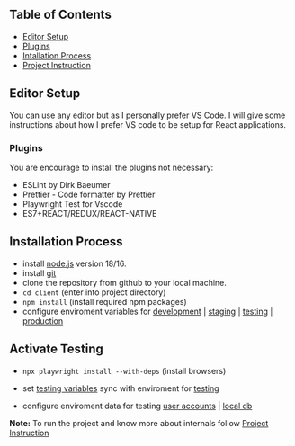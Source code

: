 <!-- TABLE OF CONTENTS -->

## Table of Contents

- [Editor Setup](#editor-setup)
- [Plugins](#plugins)
- [Intallation Process](#installation-process)
- [Project Instruction](./client/README.md)

## Editor Setup

You can use any editor but as I personally prefer VS Code. I will give some instructions about how I prefer VS code to be setup for React applications.

### Plugins

You are encourage to install the plugins not necessary:

- ESLint by Dirk Baeumer
- Prettier - Code formatter by Prettier
- Playwright Test for Vscode
- ES7+REACT/REDUX/REACT-NATIVE

## Installation Process

- install [node.js](https://nodejs.org/en/download) version 18/16.
- install [git](https://git-scm.com/)
- clone the repository from github to your local machine.
- `cd client` (enter into project directory)
- `npm install` (install required npm packages)
- configure enviroment variables for [development](./client/.env.development) | [staging](./client/.env.staging) | [testing](./client/.env.testing) | [production](./client/.env.production)

## Activate Testing

- `npx playwright install --with-deps` (install browsers)

- set [testing variables](./client/test//__data__/env.testing.js) sync with enviroment for [testing](./client/.env.testing)

- configure enviroment data for testing [user accounts](./client/test//__data__/user_accounts.js) | [local db](./client/test//__data__/local_db.js)

**Note:** To run the project and know more about internals follow [Project Instruction](./client/README.md)
